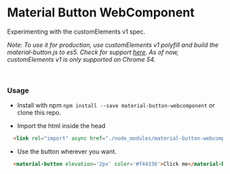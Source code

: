 # Material Button WebComponent
Experimenting with the customElements v1 spec.

*Note: To use it for production, use customElements v1 polyfill and build the material-button.js to es5. 
Check for support <a href='http://caniuse.com/#search=custom%20Elements%20v1'>here</a>.
As of now, customElements v1 is only supported on Chrome 54.*

<br />

### Usage

* Install with npm ```npm install --save material-button-webcomponent``` or clone this repo.

* Import the html inside the head
```html
  <link rel="import" async href="./node_modules/material-button-webcomponentmaterial-button.html" />
```

* Use the button wherever you want.
```html
  <material-button elevation='2px' color='#f44336'>Click me</material-button>
```

